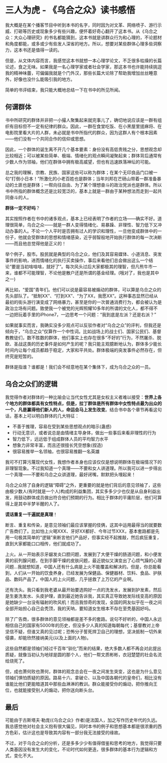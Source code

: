 # 三人为虎 - 《乌合之众》读书感悟

我大概是在某个播客节目中听到本书的名字，同时因为对文革、网络喷子、游行示威、打砸等历史或现象多少有些兴趣，便怀着好奇心翻开了这本书。从《乌合之众：大众心理研究》的书名都能猜到，这本书就是讲群众行为和心理的，不论题材和角度都能，或多或少有些发人深省的地方。所以，想要对某些群体心理多些洞察力，这本书还是值得一读的。

但是，从文体内容而言，我感觉这本书就想一本心理学论文，不乏很多枯燥的长篇论述，食之无味。如果我是一名心理学家或者社会学家，那这本书也许能持续挑逗我的精神味蕾，可偏偏我就是个门外汉，那些长篇大论除了帮助我增加丝丝睡意外，好像也没什么能吸引我的地方。

简单的书评结束，我只能大概地总结一下在书中的所见所闻。

## 何谓群体

书中所研究的群体并非把一小撮人聚集起来就完事儿了，确切地说应该是一群有组织有目标但不一定有纪律的群众。因此，一群在食堂吃饭、在小黑屋里搓麻将、在电影院里看大片的人群，未必就是书中所指代的群众，因为这群人有个根本因素——他们没有一个共同合作的信仰或思想。

因此，一个群体的诞生离不开几个基本要素：身份没有高低贵贱之分，思想观念却比较相近；可以被某些简单、极端、情绪化的观点瞬间凝聚起来；群体背后通常有少数人作为领袖，他们在群体中拥有极高威望，但也有迅速跌落神坛的可能。

总之我的理解，宗教、民族、国家这些可以称为群体；在某个无印良品门口被一句“打倒小日本！”所激化的小老百姓也是群体；当年刘邦在芒砀山带着一群准备暴动的土匪也是群体；一帮向往自由、为了某个理想奋斗的政治党派也是群体。所以书中所指的群体概念还是比较宽泛的，基本上就是一群由于某种想法而走到一起共同奋斗的人。

**群体一定不好吗**？

其实按照作者在书中的诸多观点，基本上已经表明了作者的立场——确实不好。道理很简单，乌合之众——就是一群人变得情绪化、易暴躁、非理性、智力低下又冲动办事的人。不论一个人平时是否拥有过人的学识和理性，一旦他变成群体中的一份子，他就会受群体的思想和情绪感染，近乎弱智般地开始执行群体的每一次决断——而且他总觉得他是正义的！

举个例子，股市。股民就是典型的乌合之众，他们及其容易媒体、小道消息、突发事件的影响，进而情绪化的执行买卖操作，事后来看他们总会做出这么一个结论“要是当初啥啥啥，就好了”。每次风头过后大家都极其的理智，但凡熊牛市一来，谁都不可能理智，不论他是散户还是所谓的基金经理。(哦对了，我也是其中之一)

再比如，“爱国”青年们。他们可以说是最容易被煽动的群体，可以算是乌合之众的先头部队了。“抵制XX”、“打到XX”、“为了XX，我愿XX”。这种事态显然已经从最初的街头游行演变成了网络暴力，甚至是你的一次普通消费行为，都会被认为是政治立场有问题。致使我一个被党的光辉照耀10多年的所谓的文化人，都不得不一边把玩着手里的iPhone7，一边思考一个问题：“我到底是左派？还是右派？”

如果就事实而言，我确实没多少观点可以反驳作者对“乌合之众”的评判，但我还是倾向于，“乌合之众”仅算作一个中性词。比如战场上的战士们、国家公民们、基督教教徒们，数不胜数的群体，他们事实上也存在很多“不好的”行为，不然屠杀、脱欧、圣战这类的历史事件是如何产生的呢？我只能主观臆断地认为，群体多少能长时间内让每个成员都趋于稳定，大家和平共处。群体极端的突发事件必然存在，但终究是短暂的。

群体是指谁？谁都是！我们会不经意地在某个集体下，成为乌合之众的一员。

## 乌合之众们的逻辑

我觉得作者对群体的一种比喻会让当代女性尤其是女权主义者难以接受：**世界上各个地方的群体都具有女性特点，但是，拉丁群体是所有群体中女性特点最为出众的一个，凡是赢得他们新人的人，命运会马上发生改变**。结合书中各个章节再看这句话，基本上可以明白群体的几大特征：

- 不善于推理，容易在受到某些思想观点的暗示(蛊惑)
- 行动无意识，或者说总是由情绪主导身体，做出一些事后来看非理性的行为
- 智力低下，远远低于组成群体人员的平均智力水平
- 想象力非常丰富，而且还很擅长凭空想象(捏造)
- 很容易推举一名领袖，也很容易推翻一名英雄

我可不打算污蔑现代女性，我想作者本身也应该仅仅是想说明群体在极端情况下的非理智现象。不过我知道一个真理——不要和女人讲道理。所以我可以进一步得出一个真理——不要和乌合之众讲道理，最好闭嘴，默默把头埋起来！

乌合之众除了自身的逻辑“障碍”之外，更重要的就是他们背后的意见领袖了，这些由极少数人(有时就是一个人)构成的利益集团，其实多多少少也仅是从自身利益出发，用鼓动群体成员做出符合他们预期的行为。相比于群体的平庸阶层，他们可算得上是其中半梦半醒的人了。

**谎话重复一千遍就是真理**！

断言、重复和传染，是意见领袖们最应该掌握的伎俩，这其中运用最得当的就要数广告商们了。比如怕上火喝XXX、牙好XX都好、今年过节XXX，基本套路都是先用一句极其简单的“逻辑”来断言他们产品好，但事实经不起推敲，然后疯狂重复，直到大家都能口口相传，他们就成功了。

上火。从一开始表示牙龈发炎口腔问题，发展到了大便干燥的肠道问题，和小便发黄的前列腺问题，在到手脚干燥的皮肤问题，最近貌似又演变出了心烦气躁的心理问题…我就想知道，中国人还有什么病是上火不能覆盖和解决的。但是，你总能看到，人们从一开始的饮食养身，已经发展为保健品、保健器材、饮料、食品、护肤品、数码产品了。中国人的上火问题，几乎拯救了上万亿的产业啊。

还有洗头。我只看到我老婆从最开始要选购好一点的洗发水，发展到护发素，然后是生姜洗发水、头皮护理，直到最近她告诉我，其实真正导致她发际线变高的原因是她缺少一台没有辐射的吹风机！而且我惊奇的发现，全国的网友似乎在一夜之间全部开始担心自己会秃顶，我的天呐，要知道女生根本不存在至秃基因好吗。

除了广告商，很多群体的意见领袖都是差不多的套路。说句不好听的，中国人永远相信自己的国家有5000年的历史，但没多少人真的知道每朝每代；基督教对上帝坚信不疑，但谁又真的见过呢；恐怖分子誓死捍卫自己的理想，坚决抵制一切外来侵袭，却能欣然接纳美元(以及上面的人物)。

这些自然都是领袖们经过千百年“驯化”而来的结果，绝大多数人都不再会对此提出质疑，就像当初认为地球是圆的那个人，他们一帮文质彬彬，衣冠楚楚的社会名流给烧死了。

但，成也萧何败也萧何，群体的观念总会在一夜之间发生突变，这也是为什么意见领袖们惧怕质疑的原因。路易十六、拿破仑、以及中国各朝代的皇帝们，相比没有谁能比他们更能暗道其中那些血淋淋的教训。群众能接受你的煽动，把你推向王位，也就能接受别人的煽动，把你送向断头台。

## 最后

可能由于古斯塔夫·勒庞(《乌合之众》作者)是法国人，加之写作历史年代的久远。我总感觉他对社会主义抱有很大偏见，同时本书的例子和思想基本都是很浓重的西方色彩，估计这也是导致其内容有一部分我无法接受的缘故。

不过，对于乌合之众的分析，还是多多少少有值得借鉴和思考的地方，我觉得只要人类基因没有发生大的变化，不论时代如何更迭，很多群体的基本行为逻辑和方式，变化不大。